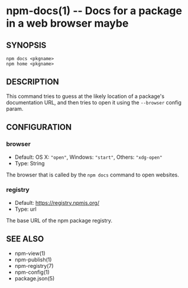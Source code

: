 npm-docs(1) -- Docs for a package in a web browser maybe
========================================================

## SYNOPSIS

    npm docs <pkgname>
    npm home <pkgname>

## DESCRIPTION

This command tries to guess at the likely location of a package's
documentation URL, and then tries to open it using the `--browser`
config param.

## CONFIGURATION

### browser

* Default: OS X: `"open"`, Windows: `"start"`, Others: `"xdg-open"`
* Type: String

The browser that is called by the `npm docs` command to open websites.

### registry

* Default: https://registry.npmjs.org/
* Type: url

The base URL of the npm package registry.


## SEE ALSO

* npm-view(1)
* npm-publish(1)
* npm-registry(7)
* npm-config(1)
* package.json(5)
